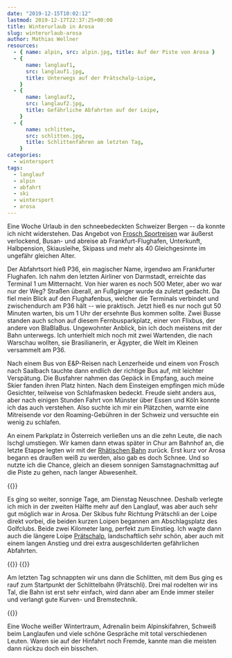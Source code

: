 ```yaml
---
date: "2019-12-15T10:02:12"
lastmod: 2019-12-17T22:37:25+00:00
title: Winterurlaub in Arosa
slug: winterurlaub-arosa
author: Mathias Wellner
resources:
  - { name: alpin, src: alpin.jpg, title: Auf der Piste von Arosa }
  - {
      name: langlauf1,
      src: langlauf1.jpg,
      title: Unterwegs auf der Prätschalp-Loipe,
    }
  - {
      name: langlauf2,
      src: langlauf2.jpg,
      title: Gefährliche Abfahrten auf der Loipe,
    }
  - {
      name: schlitten,
      src: schlitten.jpg,
      title: Schlittenfahren am letzten Tag,
    }
categories:
  - wintersport
tags:
  - langlauf
  - alpin
  - abfahrt
  - ski
  - wintersport
  - arosa
---
```


Eine Woche Urlaub in den schneebedeckten Schweizer Bergen -- da konnte ich nicht widerstehen. Das Angebot von [Frosch Sportreisen](https://www.frosch-sportreisen.de/) war äußerst verlockend, Busan- und abreise ab Frankfurt-Flughafen, Unterkunft, Halbpension, Skiausleihe, Skipass und mehr als 40 Gleichgesinnte im ungefähr gleichen Alter.

<!--more-->

Der Abfahrtsort hieß P36, ein magischer Name, irgendwo am Frankfurter Flughafen. Ich nahm den letzten Airliner von Darmstadt, erreichte das Terminal 1 um Mitternacht. Von hier waren es noch 500 Meter, aber wo war nur der Weg? Straßen überall, an Fußgänger wurde da zuletzt gedacht. Da fiel mein Blick auf den Flughafenbus, welcher die Terminals verbindet und zwischendurch am P36 hält -- wie praktisch. Jetzt hieß es nur noch gut 50 Minuten warten, bis um 1 Uhr der ersehnte Bus kommen sollte. Zwei Busse standen auch schon auf diesem Fernbusparkplatz, einer von Flixbus, der andere von BlaBlaBus. Ungewohnter Anblick, bin ich doch meistens mit der Bahn unterwegs. Ich unterhielt mich noch mit zwei Wartenden, die nach Warschau wollten, sie Brasilianerin, er Ägypter, die Welt im Kleinen versammelt am P36.

Nach einem Bus von E&P-Reisen nach Lenzerheide und einem von Frosch nach Saalbach tauchte dann endlich der richtige Bus auf, mit leichter Verspätung. Die Busfahrer nahmen das Gepäck in Empfang, auch meine Skier fanden ihren Platz hinten. Nach dem Einsteigen empfingen mich müde Gesichter, teilweise von Schlafmasken bedeckt. Freude sieht anders aus, aber nach einigen Stunden Fahrt von Münster über Essen und Köln konnte ich das auch verstehen. Also suchte ich mir ein Plätzchen, warnte eine Mitreisende vor den Roaming-Gebühren in der Schweiz und versuchte ein wenig zu schlafen.

An einem Parkplatz in Österreich verließen uns an die zehn Leute, die nach Ischgl umstiegen. Wir kamen dann etwas später in Chur am Bahnhof an, die letzte Etappe legten wir mit der [Rhätischen Bahn](https://www.rhb.ch/de/home) zurück. Erst kurz vor Arosa begann es draußen weiß zu werden, also gab es doch Schnee. Und so nutzte ich die Chance, gleich an diesem sonnigen Samstagnachmittag auf die Piste zu gehen, nach langer Abwesenheit.

{{<responsive-image name="alpin">}}

Es ging so weiter, sonnige Tage, am Dienstag Neuschnee. Deshalb verlegte ich mich in der zweiten Hälfte mehr auf den Langlauf, was aber auch sehr gut möglich war in Arosa. Der Skibus fuhr Richtung Prätschli an der Loipe direkt vorbei, die beiden kurzen Loipen begannen am Abschlagsplatz des Golfclubs. Beide zwei Kilometer lang, perfekt zum Einstieg. Ich wagte dann auch die längere Loipe [Prätschalp](https://arosalenzerheide.swiss/de/Region/Arosa/Winter/Langlaufen/Langlaufrouten/Langlaufloipe-Praetschalp-8km_tour_21897593), landschaftlich sehr schön, aber auch mit einem langen Anstieg und drei extra ausgeschilderten gefährlichen Abfahrten.

{{<responsive-image name="langlauf1">}}
{{<responsive-image name="langlauf2">}}

Am letzten Tag schnappten wir uns dann die Schlitten, mit dem Bus ging es rauf zum Startpunkt der Schlittelbahn (Prätschli). Drei mal rodelten wir ins Tal, die Bahn ist erst sehr einfach, wird dann aber am Ende immer steiler und verlangt gute Kurven- und Bremstechnik.

{{<responsive-image name="schlitten">}}

Eine Woche weißer Wintertraum, Adrenalin beim Alpinskifahren, Schweiß beim Langlaufen und viele schöne Gespräche mit total verschiedenen Leuten. Waren sie auf der Hinfahrt noch Fremde, kannte man die meisten dann rückzu doch ein bisschen.

